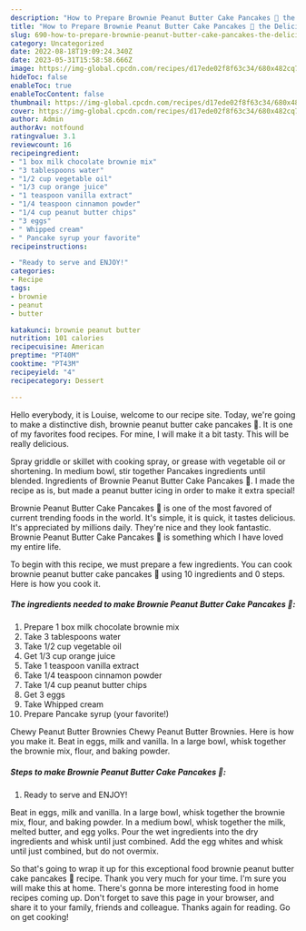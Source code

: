 ```yaml
---
description: "How to Prepare Brownie Peanut Butter Cake Pancakes 🥞 the Delicious"
title: "How to Prepare Brownie Peanut Butter Cake Pancakes 🥞 the Delicious"
slug: 690-how-to-prepare-brownie-peanut-butter-cake-pancakes-the-delicious
category: Uncategorized
date: 2022-08-18T19:09:24.340Z
date: 2023-05-31T15:58:58.666Z
image: https://img-global.cpcdn.com/recipes/d17ede02f8f63c34/680x482cq70/brownie-peanut-butter-cake-pancakes-recipe-main-photo.jpg
hideToc: false
enableToc: true
enableTocContent: false
thumbnail: https://img-global.cpcdn.com/recipes/d17ede02f8f63c34/680x482cq70/brownie-peanut-butter-cake-pancakes-recipe-main-photo.jpg
cover: https://img-global.cpcdn.com/recipes/d17ede02f8f63c34/680x482cq70/brownie-peanut-butter-cake-pancakes-recipe-main-photo.jpg
author: Admin
authorAv: notfound
ratingvalue: 3.1
reviewcount: 16
recipeingredient:
- "1 box milk chocolate brownie mix"
- "3 tablespoons water"
- "1/2 cup vegetable oil"
- "1/3 cup orange juice"
- "1 teaspoon vanilla extract"
- "1/4 teaspoon cinnamon powder"
- "1/4 cup peanut butter chips"
- "3 eggs"
- " Whipped cream"
- " Pancake syrup your favorite"
recipeinstructions:

- "Ready to serve and ENJOY!"
categories:
- Recipe
tags:
- brownie
- peanut
- butter

katakunci: brownie peanut butter 
nutrition: 101 calories
recipecuisine: American
preptime: "PT40M"
cooktime: "PT43M"
recipeyield: "4"
recipecategory: Dessert

---
```



Hello everybody, it is Louise, welcome to our recipe site. Today, we're going to make a distinctive dish, brownie peanut butter cake pancakes 🥞. It is one of my favorites food recipes. For mine, I will make it a bit tasty. This will be really delicious.

Spray griddle or skillet with cooking spray, or grease with vegetable oil or shortening. In medium bowl, stir together Pancakes ingredients until blended. Ingredients of Brownie Peanut Butter Cake Pancakes 🥞. I made the recipe as is, but made a peanut butter icing in order to make it extra special!

Brownie Peanut Butter Cake Pancakes 🥞 is one of the most favored of current trending foods in the world. It's simple, it is quick, it tastes delicious. It's appreciated by millions daily. They're nice and they look fantastic. Brownie Peanut Butter Cake Pancakes 🥞 is something which I have loved my entire life.


To begin with this recipe, we must prepare a few ingredients. You can cook brownie peanut butter cake pancakes 🥞 using 10 ingredients and 0 steps. Here is how you cook it.

<!--inarticleads1-->

##### The ingredients needed to make Brownie Peanut Butter Cake Pancakes 🥞:

1. Prepare 1 box milk chocolate brownie mix
1. Take 3 tablespoons water
1. Take 1/2 cup vegetable oil
1. Get 1/3 cup orange juice
1. Take 1 teaspoon vanilla extract
1. Take 1/4 teaspoon cinnamon powder
1. Take 1/4 cup peanut butter chips
1. Get 3 eggs
1. Take  Whipped cream
1. Prepare  Pancake syrup (your favorite!)


Chewy Peanut Butter Brownies Chewy Peanut Butter Brownies. Here is how you make it. Beat in eggs, milk and vanilla. In a large bowl, whisk together the brownie mix, flour, and baking powder. 

<!--inarticleads2-->

##### Steps to make Brownie Peanut Butter Cake Pancakes 🥞:


1. Ready to serve and ENJOY!

Beat in eggs, milk and vanilla. In a large bowl, whisk together the brownie mix, flour, and baking powder. In a medium bowl, whisk together the milk, melted butter, and egg yolks. Pour the wet ingredients into the dry ingredients and whisk until just combined. Add the egg whites and whisk until just combined, but do not overmix. 

So that's going to wrap it up for this exceptional food brownie peanut butter cake pancakes 🥞 recipe. Thank you very much for your time. I'm sure you will make this at home. There's gonna be more interesting food in home recipes coming up. Don't forget to save this page in your browser, and share it to your family, friends and colleague. Thanks again for reading. Go on get cooking!
